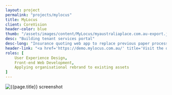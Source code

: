 ```yaml
---
layout: project
permalink: "projects/mylocus"
title: MyLocus
client: CoreVision
header-color: blue
thumb: "/assets/images/content/MyLocus/myaustraliaplace.com.au-export.jpg"
desc: "Building tenant services portal"
desc-long: "Insurance quoting web app to replace previous paper processes. Built to work in remote and low-coverage rural areas across Australia and New Zealand."
header-link: "<a href='https://demo.mylocus.com.au/' title='Visit the demo MyLocus website' target='_blank' class='button solid-white-blue'>Visit the demo MyLocus website</a>"
roles: [
    User Experience Design,
    Front-end Web Development,
    Applying organisational rebrand to existing assets
]
---
```


![{{page.title}} screenshot]({{page.banner}})
<!-- ![alt text](https://github.com/adam-p/markdown-here/raw/master/src/common/images/icon48.png "Logo Title Text 1") -->

